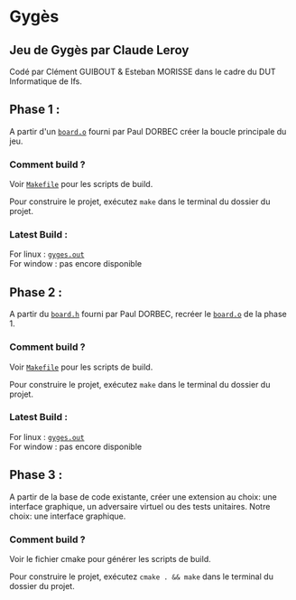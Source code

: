 # Gygès

## Jeu de Gygès par Claude Leroy

Codé par Clément GUIBOUT & Esteban MORISSE dans le cadre du DUT Informatique de Ifs.

## Phase 1 :
A partir d'un [``board.o``](https://github.com/myimah/gyges/tree/main/fichiers-fournis/board.o) fourni par Paul DORBEC créer la boucle principale du jeu.

### Comment build ?

Voir [``Makefile``](https://github.com/myimah/gyges/tree/main/fichiers-fournis/Makefile) pour les scripts de build.

Pour construire le projet, exécutez ``make`` dans le terminal du dossier du projet.

### Latest Build :
For linux : [`gyges.out`](https://github.com/myimah/gyges/tree/main/phase-1/build/gyges.out)  
For window : pas encore disponible

## Phase 2 :
A partir du [``board.h``](https://github.com/myimah/gyges/tree/main/fichiers-fournis/board.h) fourni par Paul DORBEC, recréer le [``board.o``](https://github.com/myimah/gyges/tree/main/fichiers-fournis/board.h) de la phase 1.

### Comment build ?

Voir [``Makefile``](https://github.com/myimah/gyges/tree/main/phase-2/src/Makefile) pour les scripts de build.

Pour construire le projet, exécutez ``make`` dans le terminal du dossier du projet.

### Latest Build :
For linux : [`gyges.out`](https://github.com/myimah/gyges/tree/main/phase-2/build/gyges.out)  
For window : pas encore disponible

## Phase 3 :
A partir de la base de code existante, créer une extension au choix: une interface graphique, un adversaire virtuel ou des tests unitaires. Notre choix: une interface graphique.

### Comment build ?

Voir le fichier cmake pour générer les scripts de build.

Pour construire le projet, exécutez ``cmake . && make`` dans le terminal du dossier du projet.
